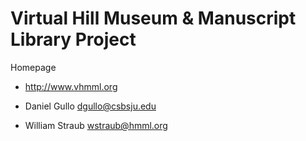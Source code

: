 # Virtual Hill Museum & Manuscript Library Project 

Homepage

* http://www.vhmml.org

* Daniel Gullo [dgullo@csbsju.edu](mailto:dgullo@csbsju.edu)
* William Straub [wstraub@hmml.org](mailto:wstraub@hmml.org)
